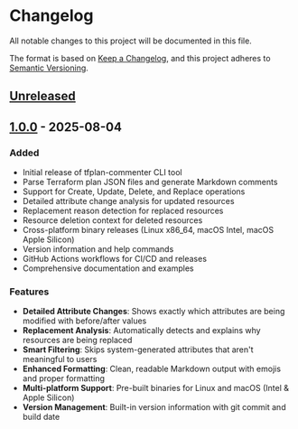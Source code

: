 # Changelog

All notable changes to this project will be documented in this file.

The format is based on [Keep a Changelog](https://keepachangelog.com/en/1.0.0/),
and this project adheres to [Semantic Versioning](https://semver.org/spec/v2.0.0.html).

## [Unreleased]

## [1.0.0] - 2025-08-04

### Added
- Initial release of tfplan-commenter CLI tool
- Parse Terraform plan JSON files and generate Markdown comments
- Support for Create, Update, Delete, and Replace operations
- Detailed attribute change analysis for updated resources
- Replacement reason detection for replaced resources
- Resource deletion context for deleted resources
- Cross-platform binary releases (Linux x86_64, macOS Intel, macOS Apple Silicon)
- Version information and help commands
- GitHub Actions workflows for CI/CD and releases
- Comprehensive documentation and examples

### Features
- **Detailed Attribute Changes**: Shows exactly which attributes are being modified with before/after values
- **Replacement Analysis**: Automatically detects and explains why resources are being replaced
- **Smart Filtering**: Skips system-generated attributes that aren't meaningful to users
- **Enhanced Formatting**: Clean, readable Markdown output with emojis and proper formatting
- **Multi-platform Support**: Pre-built binaries for Linux and macOS (Intel & Apple Silicon)
- **Version Management**: Built-in version information with git commit and build date

[Unreleased]: https://github.com/akomic/go-tfplan-commenter/compare/v1.0.0...HEAD
[1.0.0]: https://github.com/akomic/go-tfplan-commenter/releases/tag/v1.0.0
